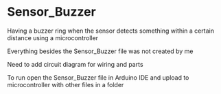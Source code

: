 # Sensor_Buzzer
Having a buzzer ring when the sensor detects something within a certain distance using a microcontroller

Everything besides the Sensor_Buzzer file was not created by me 

Need to add circuit diagram for wiring and parts

To run open the Sensor_Buzzer file in Arduino IDE and upload to microcontroller with other files in a folder
